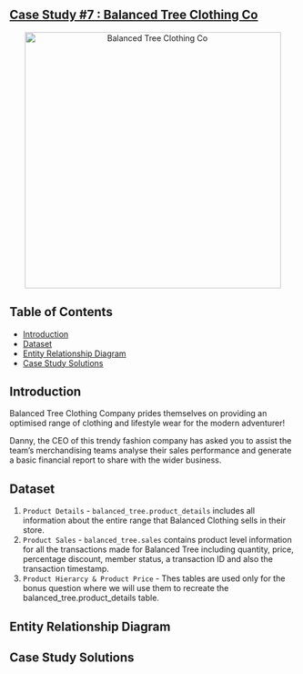 ## [Case Study #7 : Balanced Tree Clothing Co](https://8weeksqlchallenge.com/case-study-7/)
<p align="center">
<img src="https://8weeksqlchallenge.com/images/case-study-designs/7.png" alt="Balanced Tree Clothing Co" width="450 height="450">
</p>

## Table of Contents
-  [Introduction](#introduction)
-  [Dataset](#dataset)
-  [Entity Relationship Diagram](#entity-relationship-diagram)
-  [Case Study Solutions](#case-study-solutions)

## Introduction
Balanced Tree Clothing Company prides themselves on providing an optimised range of clothing and lifestyle wear for the modern adventurer!

Danny, the CEO of this trendy fashion company has asked you to assist the team’s merchandising teams analyse their sales performance and generate a basic financial report to share with the wider business.

## Dataset
1. `Product Details` - `balanced_tree.product_details` includes all information about the entire range that Balanced Clothing sells in their store.
2. `Product Sales` - `balanced_tree.sales` contains product level information for all the transactions made for Balanced Tree including quantity, price, percentage discount, member status, a transaction ID and also the transaction timestamp.
3. `Product Hierarcy & Product Price` - Thes tables are used only for the bonus question where we will use them to recreate the balanced_tree.product_details table.

## Entity Relationship Diagram

## Case Study Solutions
